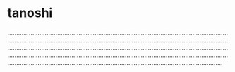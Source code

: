 # tanoshi

.........................................................................................................................................................................................................................................................................................................................................................................................................................................................................................................................................................................................................................................